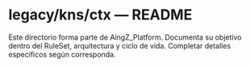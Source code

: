 # legacy/kns/ctx — README

Este directorio forma parte de AingZ_Platform. Documenta su objetivo dentro del RuleSet, arquitectura y ciclo de vida. Completar detalles específicos según corresponda.
